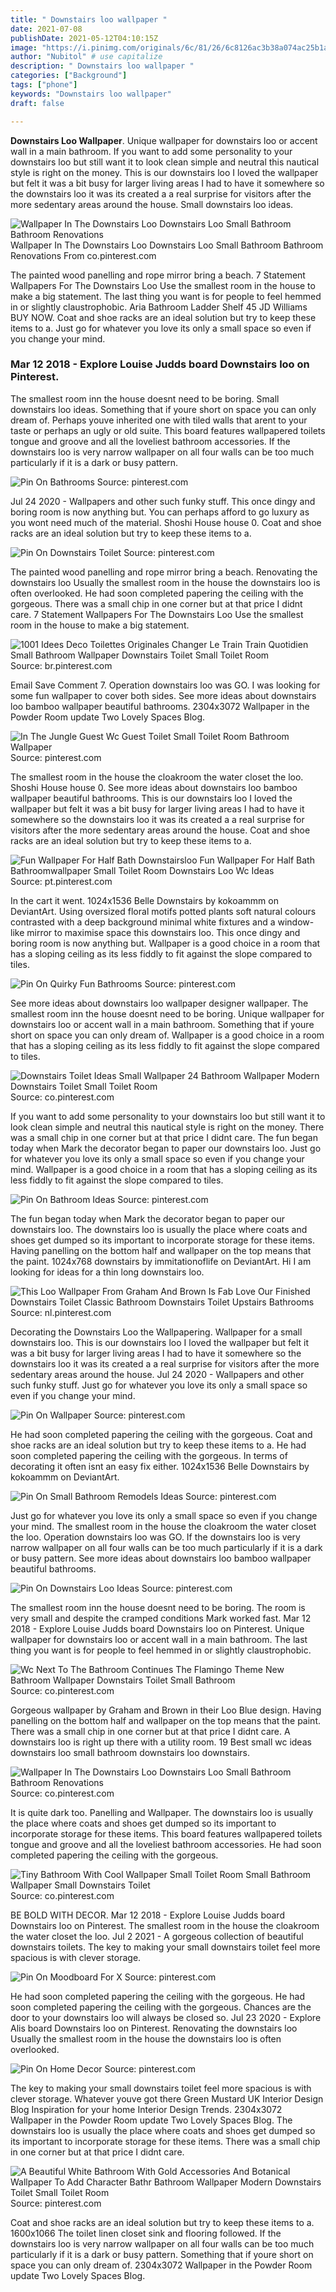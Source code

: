 ```yaml
---
title: " Downstairs loo wallpaper "
date: 2021-07-08
publishDate: 2021-05-12T04:10:15Z
image: "https://i.pinimg.com/originals/6c/81/26/6c8126ac3b38a074ac25b1aa4d92c572.jpg"
author: "Nubitol" # use capitalize
description: " Downstairs loo wallpaper "
categories: ["Background"]
tags: ["phone"]
keywords: "Downstairs loo wallpaper"
draft: false

---
```



**Downstairs Loo Wallpaper**. Unique wallpaper for downstairs loo or accent wall in a main bathroom. If you want to add some personality to your downstairs loo but still want it to look clean simple and neutral this nautical style is right on the money. This is our downstairs loo I loved the wallpaper but felt it was a bit busy for larger living areas I had to have it somewhere so the downstairs loo it was its created a a real surprise for visitors after the more sedentary areas around the house. Small downstairs loo ideas.

![Wallpaper In The Downstairs Loo Downstairs Loo Small Bathroom Bathroom Renovations](https://i.pinimg.com/originals/dd/0f/75/dd0f751e69c1a22db9ffbcd753730516.png "Wallpaper In The Downstairs Loo Downstairs Loo Small Bathroom Bathroom Renovations")
Wallpaper In The Downstairs Loo Downstairs Loo Small Bathroom Bathroom Renovations From co.pinterest.com


The painted wood panelling and rope mirror bring a beach. 7 Statement Wallpapers For The Downstairs Loo Use the smallest room in the house to make a big statement. The last thing you want is for people to feel hemmed in or slightly claustrophobic. Aria Bathroom Ladder Shelf 45 JD Williams BUY NOW. Coat and shoe racks are an ideal solution but try to keep these items to a. Just go for whatever you love its only a small space so even if you change your mind.

### Mar 12 2018 - Explore Louise Judds board Downstairs loo on Pinterest.

The smallest room inn the house doesnt need to be boring. Small downstairs loo ideas. Something that if youre short on space you can only dream of. Perhaps youve inherited one with tiled walls that arent to your taste or perhaps an ugly or old suite. This board features wallpapered toilets tongue and groove and all the loveliest bathroom accessories. If the downstairs loo is very narrow wallpaper on all four walls can be too much particularly if it is a dark or busy pattern.


![Pin On Bathrooms](https://i.pinimg.com/originals/1f/e7/39/1fe739f28ed3cd69393151a379e64b80.png "Pin On Bathrooms")
Source: pinterest.com

Jul 24 2020 - Wallpapers and other such funky stuff. This once dingy and boring room is now anything but. You can perhaps afford to go luxury as you wont need much of the material. Shoshi House house 0. Coat and shoe racks are an ideal solution but try to keep these items to a.

![Pin On Downstairs Toilet](https://i.pinimg.com/originals/69/38/da/6938daee3bd183eb791184b5e67aa016.jpg "Pin On Downstairs Toilet")
Source: pinterest.com

The painted wood panelling and rope mirror bring a beach. Renovating the downstairs loo Usually the smallest room in the house the downstairs loo is often overlooked. He had soon completed papering the ceiling with the gorgeous. There was a small chip in one corner but at that price I didnt care. 7 Statement Wallpapers For The Downstairs Loo Use the smallest room in the house to make a big statement.

![1001 Idees Deco Toilettes Originales Changer Le Train Train Quotidien Small Bathroom Wallpaper Downstairs Toilet Small Toilet Room](https://i.pinimg.com/736x/8c/e9/31/8ce931d6652c9abf0c6ff250df40088f.jpg "1001 Idees Deco Toilettes Originales Changer Le Train Train Quotidien Small Bathroom Wallpaper Downstairs Toilet Small Toilet Room")
Source: br.pinterest.com

Email Save Comment 7. Operation downstairs loo was GO. I was looking for some fun wallpaper to cover both sides. See more ideas about downstairs loo bamboo wallpaper beautiful bathrooms. 2304x3072 Wallpaper in the Powder Room update Two Lovely Spaces Blog.

![In The Jungle Guest Wc Guest Toilet Small Toilet Room Bathroom Wallpaper](https://i.pinimg.com/originals/d1/a5/3e/d1a53e509c6a6cd7915d96d7aaf3ca48.jpg "In The Jungle Guest Wc Guest Toilet Small Toilet Room Bathroom Wallpaper")
Source: pinterest.com

The smallest room in the house the cloakroom the water closet the loo. Shoshi House house 0. See more ideas about downstairs loo bamboo wallpaper beautiful bathrooms. This is our downstairs loo I loved the wallpaper but felt it was a bit busy for larger living areas I had to have it somewhere so the downstairs loo it was its created a a real surprise for visitors after the more sedentary areas around the house. Coat and shoe racks are an ideal solution but try to keep these items to a.

![Fun Wallpaper For Half Bath Downstairsloo Fun Wallpaper For Half Bath Bathroomwallpaper Small Toilet Room Downstairs Loo Wc Ideas](https://i.pinimg.com/originals/43/87/0c/43870c0fbfdaf2e2af996aa4f7a21f69.jpg "Fun Wallpaper For Half Bath Downstairsloo Fun Wallpaper For Half Bath Bathroomwallpaper Small Toilet Room Downstairs Loo Wc Ideas")
Source: pt.pinterest.com

In the cart it went. 1024x1536 Belle Downstairs by kokoammm on DeviantArt. Using oversized floral motifs potted plants soft natural colours contrasted with a deep background minimal white fixtures and a window-like mirror to maximise space this downstairs loo. This once dingy and boring room is now anything but. Wallpaper is a good choice in a room that has a sloping ceiling as its less fiddly to fit against the slope compared to tiles.

![Pin On Quirky Fun Bathrooms](https://i.pinimg.com/originals/38/48/96/384896ad2bf307feb6ed4cc3afd51cba.jpg "Pin On Quirky Fun Bathrooms")
Source: pinterest.com

See more ideas about downstairs loo wallpaper designer wallpaper. The smallest room inn the house doesnt need to be boring. Unique wallpaper for downstairs loo or accent wall in a main bathroom. Something that if youre short on space you can only dream of. Wallpaper is a good choice in a room that has a sloping ceiling as its less fiddly to fit against the slope compared to tiles.

![Downstairs Toilet Ideas Small Wallpaper 24 Bathroom Wallpaper Modern Downstairs Toilet Small Toilet Room](https://i.pinimg.com/736x/7d/5b/5f/7d5b5f646b2bc256c1a5935d60b2fed8.jpg "Downstairs Toilet Ideas Small Wallpaper 24 Bathroom Wallpaper Modern Downstairs Toilet Small Toilet Room")
Source: co.pinterest.com

If you want to add some personality to your downstairs loo but still want it to look clean simple and neutral this nautical style is right on the money. There was a small chip in one corner but at that price I didnt care. The fun began today when Mark the decorator began to paper our downstairs loo. Just go for whatever you love its only a small space so even if you change your mind. Wallpaper is a good choice in a room that has a sloping ceiling as its less fiddly to fit against the slope compared to tiles.

![Pin On Bathroom Ideas](https://i.pinimg.com/originals/5e/f3/df/5ef3df797e974ad2560479a71bccb320.jpg "Pin On Bathroom Ideas")
Source: pinterest.com

The fun began today when Mark the decorator began to paper our downstairs loo. The downstairs loo is usually the place where coats and shoes get dumped so its important to incorporate storage for these items. Having panelling on the bottom half and wallpaper on the top means that the paint. 1024x768 downstairs by immitationoflife on DeviantArt. Hi I am looking for ideas for a thin long downstairs loo.

![This Loo Wallpaper From Graham And Brown Is Fab Love Our Finished Downstairs Toilet Classic Bathroom Downstairs Toilet Upstairs Bathrooms](https://i.pinimg.com/originals/bf/93/eb/bf93eb985c588c54dae62235ba87f702.jpg "This Loo Wallpaper From Graham And Brown Is Fab Love Our Finished Downstairs Toilet Classic Bathroom Downstairs Toilet Upstairs Bathrooms")
Source: nl.pinterest.com

Decorating the Downstairs Loo the Wallpapering. Wallpaper for a small downstairs loo. This is our downstairs loo I loved the wallpaper but felt it was a bit busy for larger living areas I had to have it somewhere so the downstairs loo it was its created a a real surprise for visitors after the more sedentary areas around the house. Jul 24 2020 - Wallpapers and other such funky stuff. Just go for whatever you love its only a small space so even if you change your mind.

![Pin On Wallpaper](https://i.pinimg.com/originals/e6/26/96/e62696252fd7417f8666f5a4ac7afb43.jpg "Pin On Wallpaper")
Source: pinterest.com

He had soon completed papering the ceiling with the gorgeous. Coat and shoe racks are an ideal solution but try to keep these items to a. He had soon completed papering the ceiling with the gorgeous. In terms of decorating it often isnt an easy fix either. 1024x1536 Belle Downstairs by kokoammm on DeviantArt.

![Pin On Small Bathroom Remodels Ideas](https://i.pinimg.com/736x/1e/7e/64/1e7e647445dcc8f24973332f5c5a450d.jpg "Pin On Small Bathroom Remodels Ideas")
Source: pinterest.com

Just go for whatever you love its only a small space so even if you change your mind. The smallest room in the house the cloakroom the water closet the loo. Operation downstairs loo was GO. If the downstairs loo is very narrow wallpaper on all four walls can be too much particularly if it is a dark or busy pattern. See more ideas about downstairs loo bamboo wallpaper beautiful bathrooms.

![Pin On Downstairs Loo Ideas](https://i.pinimg.com/originals/5b/2a/cc/5b2accaec6198c396fcfcb6a6adc59f8.jpg "Pin On Downstairs Loo Ideas")
Source: pinterest.com

The smallest room inn the house doesnt need to be boring. The room is very small and despite the cramped conditions Mark worked fast. Mar 12 2018 - Explore Louise Judds board Downstairs loo on Pinterest. Unique wallpaper for downstairs loo or accent wall in a main bathroom. The last thing you want is for people to feel hemmed in or slightly claustrophobic.

![Wc Next To The Bathroom Continues The Flamingo Theme New Bathroom Wallpaper Downstairs Toilet Small Bathroom](https://i.pinimg.com/originals/f3/8e/af/f38eafda2b8580e6dbb4c90f5e2e1490.jpg "Wc Next To The Bathroom Continues The Flamingo Theme New Bathroom Wallpaper Downstairs Toilet Small Bathroom")
Source: co.pinterest.com

Gorgeous wallpaper by Graham and Brown in their Loo Blue design. Having panelling on the bottom half and wallpaper on the top means that the paint. There was a small chip in one corner but at that price I didnt care. A downstairs loo is right up there with a utility room. 19 Best small wc ideas downstairs loo small bathroom downstairs loo downstairs.

![Wallpaper In The Downstairs Loo Downstairs Loo Small Bathroom Bathroom Renovations](https://i.pinimg.com/originals/dd/0f/75/dd0f751e69c1a22db9ffbcd753730516.png "Wallpaper In The Downstairs Loo Downstairs Loo Small Bathroom Bathroom Renovations")
Source: co.pinterest.com

It is quite dark too. Panelling and Wallpaper. The downstairs loo is usually the place where coats and shoes get dumped so its important to incorporate storage for these items. This board features wallpapered toilets tongue and groove and all the loveliest bathroom accessories. He had soon completed papering the ceiling with the gorgeous.

![Tiny Bathroom With Cool Wallpaper Small Toilet Room Small Bathroom Wallpaper Small Downstairs Toilet](https://i.pinimg.com/originals/ed/7a/6b/ed7a6b48de8da85626789f1c9c995af9.jpg "Tiny Bathroom With Cool Wallpaper Small Toilet Room Small Bathroom Wallpaper Small Downstairs Toilet")
Source: co.pinterest.com

BE BOLD WITH DECOR. Mar 12 2018 - Explore Louise Judds board Downstairs loo on Pinterest. The smallest room in the house the cloakroom the water closet the loo. Jul 2 2021 - A gorgeous collection of beautiful downstairs toilets. The key to making your small downstairs toilet feel more spacious is with clever storage.

![Pin On Moodboard For X](https://i.pinimg.com/originals/77/7d/6e/777d6ee166f70ec1506cb0f07730b103.jpg "Pin On Moodboard For X")
Source: pinterest.com

He had soon completed papering the ceiling with the gorgeous. He had soon completed papering the ceiling with the gorgeous. Chances are the door to your downstairs loo will always be closed so. Jul 23 2020 - Explore Alis board Downstairs loo on Pinterest. Renovating the downstairs loo Usually the smallest room in the house the downstairs loo is often overlooked.

![Pin On Home Decor](https://i.pinimg.com/originals/af/ca/a1/afcaa1b4c7d1c9d6de5cdbdce2fd0ddc.jpg "Pin On Home Decor")
Source: pinterest.com

The key to making your small downstairs toilet feel more spacious is with clever storage. Whatever youve got there Green Mustard UK Interior Design Blog Inspiration for your home Interior Design Trends. 2304x3072 Wallpaper in the Powder Room update Two Lovely Spaces Blog. The downstairs loo is usually the place where coats and shoes get dumped so its important to incorporate storage for these items. There was a small chip in one corner but at that price I didnt care.

![A Beautiful White Bathroom With Gold Accessories And Botanical Wallpaper To Add Character Bathr Bathroom Wallpaper Modern Downstairs Toilet Small Toilet Room](https://i.pinimg.com/originals/6c/81/26/6c8126ac3b38a074ac25b1aa4d92c572.jpg "A Beautiful White Bathroom With Gold Accessories And Botanical Wallpaper To Add Character Bathr Bathroom Wallpaper Modern Downstairs Toilet Small Toilet Room")
Source: pinterest.com

Coat and shoe racks are an ideal solution but try to keep these items to a. 1600x1066 The toilet linen closet sink and flooring followed. If the downstairs loo is very narrow wallpaper on all four walls can be too much particularly if it is a dark or busy pattern. Something that if youre short on space you can only dream of. 2304x3072 Wallpaper in the Powder Room update Two Lovely Spaces Blog.

